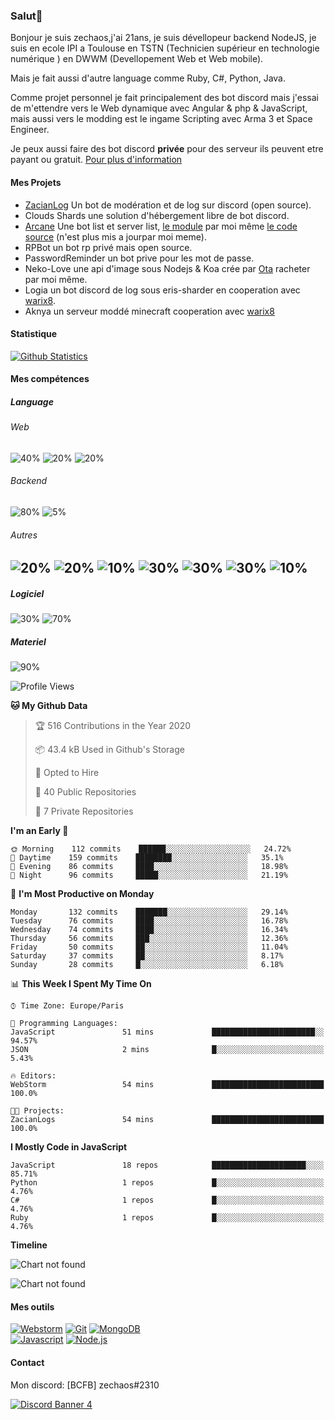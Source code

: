 ### Salut👋 

Bonjour je suis zechaos,j'ai 21ans, je suis dévellopeur backend NodeJS, je suis en ecole IPI a Toulouse en TSTN (Technicien supérieur en technologie numérique ) en DWWM (Devellopement Web et Web mobile).

Mais je fait aussi d'autre language comme Ruby, C#, Python, Java.

Comme projet personnel je fait principalement des bot discord mais j'essai de m'ettendre vers le Web dynamique avec Angular & php & JavaScript, mais aussi vers le modding est le ingame Scripting avec Arma 3 et Space Engineer.

Je peux aussi faire des bot discord **privée** pour des serveur ils peuvent etre payant ou gratuit. [Pour plus d'information](https://github.com/zechaos031/zechaos031/blob/master/info/CustomBot.md)

#### Mes Projets
  - [ZacianLog](https://github.com/zechaos031/ZacianLogs) Un bot de modération et de log sur discord (open source).
  - Clouds Shards une solution d'hébergement libre de bot discord.
  - [Arcane](https://arcane-center.xyz/) Une bot list et server list, [le module](https://www.npmjs.com/package/abcapi) par moi même [le code source](https://github.com/Arcane-Bot-Center/abcAPI) (n'est plus mis a jourpar moi meme).
  - RPBot un bot rp privé mais open source.
  - PasswordReminder un bot prive pour les mot de passe.
  - Neko-Love une api d'image sous Nodejs & Koa crée par [Ota](https://github.com/Steven-Debande) racheter par moi même.
  - Logia un bot discord de log sous eris-sharder en cooperation avec [warix8](https://github.com/warix8).
  - Aknya un serveur moddé minecraft cooperation avec [warix8](https://github.com/warix8)

#### Statistique


[![Github Statistics](https://github-readme-stats.vercel.app/api?username=zechaos031&theme=radical)](https://github.com/anuraghazra/github-readme-stats)


#### Mes compétences

##### Language
###### Web
![40%](https://progress-bar.dev/40?title=JavaScript) ![20%](https://progress-bar.dev/20?title=HTML) ![20%](https://progress-bar.dev/20?title=CSS)

###### Backend
![80%](https://progress-bar.dev/80?title=NodeJS) ![5%](https://progress-bar.dev/5?title=PHP) 




###### Autres
![20%](https://progress-bar.dev/20?title=Ruby) ![20%](https://progress-bar.dev/20?title=Python) ![10%](https://progress-bar.dev/10?title=C\#) ![30%](https://progress-bar.dev/30?title=TypeScript) ![30%](https://progress-bar.dev/30?title=Deno) ![30%](https://progress-bar.dev/30?title=CoffeeScript) ![10%](https://progress-bar.dev/10?title=Lua)
--

##### Logiciel

![30%](https://progress-bar.dev/30?title=Linux) ![70%](https://progress-bar.dev/70?title=Windows)

##### Materiel

![90%](https://progress-bar.dev/90?title=Hardware)


<!--START_SECTION:waka-->
![Profile Views](http://img.shields.io/badge/Profile%20Views-37-blue)

**🐱 My Github Data** 

> 🏆 516 Contributions in the Year 2020
 > 
> 📦 43.4 kB Used in Github's Storage 
 > 
> 💼 Opted to Hire
 > 
> 📜 40 Public Repositories
 > 
> 🔑 7 Private Repositories 

**I'm an Early 🐤** 

```text
🌞 Morning    112 commits    ██████░░░░░░░░░░░░░░░░░░░   24.72% 
🌆 Daytime    159 commits    ████████░░░░░░░░░░░░░░░░░   35.1% 
🌃 Evening    86 commits     ████░░░░░░░░░░░░░░░░░░░░░   18.98% 
🌙 Night      96 commits     █████░░░░░░░░░░░░░░░░░░░░   21.19%

```
📅 **I'm Most Productive on Monday** 

```text
Monday       132 commits    ███████░░░░░░░░░░░░░░░░░░   29.14% 
Tuesday      76 commits     ████░░░░░░░░░░░░░░░░░░░░░   16.78% 
Wednesday    74 commits     ████░░░░░░░░░░░░░░░░░░░░░   16.34% 
Thursday     56 commits     ███░░░░░░░░░░░░░░░░░░░░░░   12.36% 
Friday       50 commits     ██░░░░░░░░░░░░░░░░░░░░░░░   11.04% 
Saturday     37 commits     ██░░░░░░░░░░░░░░░░░░░░░░░   8.17% 
Sunday       28 commits     █░░░░░░░░░░░░░░░░░░░░░░░░   6.18%

```


📊 **This Week I Spent My Time On** 

```text
⌚︎ Time Zone: Europe/Paris

💬 Programming Languages: 
JavaScript               51 mins             ███████████████████████░░   94.57% 
JSON                     2 mins              █░░░░░░░░░░░░░░░░░░░░░░░░   5.43%

🔥 Editors: 
WebStorm                 54 mins             █████████████████████████   100.0%

🐱‍💻 Projects: 
ZacianLogs               54 mins             █████████████████████████   100.0%

```

**I Mostly Code in JavaScript** 

```text
JavaScript               18 repos            █████████████████████░░░░   85.71% 
Python                   1 repos             █░░░░░░░░░░░░░░░░░░░░░░░░   4.76% 
C#                       1 repos             █░░░░░░░░░░░░░░░░░░░░░░░░   4.76% 
Ruby                     1 repos             █░░░░░░░░░░░░░░░░░░░░░░░░   4.76%

```


**Timeline**

![Chart not found](https://github.com/zechaos031/zechaos031/blob/master/charts/bar_graph.png) 


<!--END_SECTION:waka-->

![Chart not found](https://wakatime.com/share/@82d61414-6426-46d3-ba45-230b1678d094/a854baf3-b811-4627-ac99-e35f0a84f3df.png) 


#### Mes outils
[![Webstorm](https://img.shields.io/badge/Webstrom-007acc?style=for-the-badge&logo=JetBrains&logoColor=white)](https://www.jetbrains.com/)
[![Git](https://img.shields.io/badge/Git-f05032?style=for-the-badge&logo=git&logoColor=white)](https://git-scm.com/)
[![MongoDB](https://img.shields.io/badge/MongoDB-47a248?style=for-the-badge&logo=mongodb&logoColor=white)](https://www.mongodb.com/)    
[![Javascript](https://img.shields.io/badge/Javascript-f7df1e?style=for-the-badge&logo=javascript&logoColor=white)](https://developer.mozilla.org/en-US/docs/Web/JavaScript)
[![Node.js](https://img.shields.io/badge/Node.js-339933?style=for-the-badge&logo=node.js&logoColor=white)](https://nodejs.org/en/)

#### Contact
Mon discord: [BCFB] zechaos#2310

[![Discord Banner 4](https://discordapp.com/api/guilds/666062901072887819/widget.png?style=banner4)](https://discordapp.com/invite/gTE6dyY)

